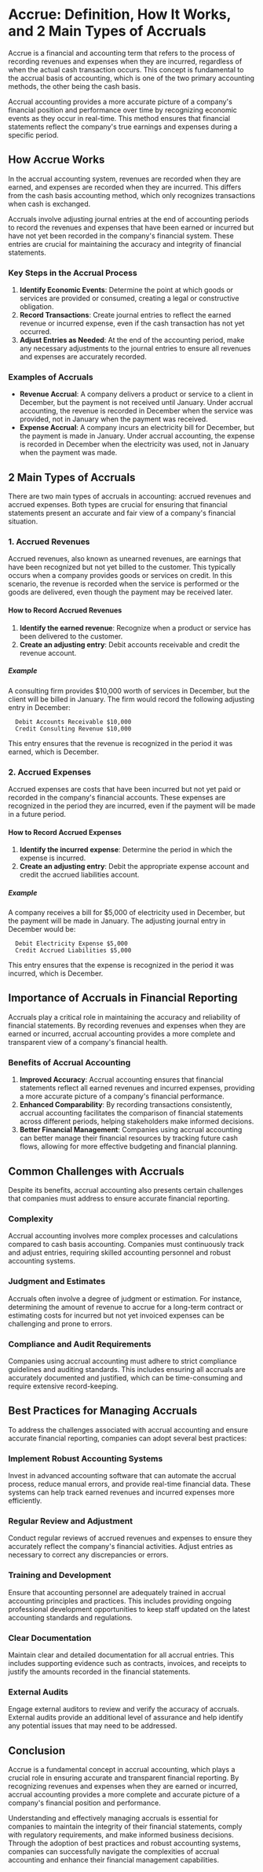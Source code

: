 # Accrue: Definition, How It Works, and 2 Main Types of Accruals

Accrue is a financial and accounting term that refers to the process of recording revenues and expenses when they are incurred, regardless of when the actual cash transaction occurs. This concept is fundamental to the accrual basis of accounting, which is one of the two primary accounting methods, the other being the cash basis.

Accrual accounting provides a more accurate picture of a company's financial position and performance over time by recognizing economic events as they occur in real-time. This method ensures that financial statements reflect the company's true earnings and expenses during a specific period.

## How Accrue Works

In the accrual accounting system, revenues are recorded when they are earned, and expenses are recorded when they are incurred. This differs from the cash basis accounting method, which only recognizes transactions when cash is exchanged. 

Accruals involve adjusting journal entries at the end of accounting periods to record the revenues and expenses that have been earned or incurred but have not yet been recorded in the company's financial system. These entries are crucial for maintaining the accuracy and integrity of financial statements.

### Key Steps in the Accrual Process

1. **Identify Economic Events**: Determine the point at which goods or services are provided or consumed, creating a legal or constructive obligation.
2. **Record Transactions**: Create journal entries to reflect the earned revenue or incurred expense, even if the cash transaction has not yet occurred.
3. **Adjust Entries as Needed**: At the end of the accounting period, make any necessary adjustments to the journal entries to ensure all revenues and expenses are accurately recorded.

### Examples of Accruals

- **Revenue Accrual**: A company delivers a product or service to a client in December, but the payment is not received until January. Under accrual accounting, the revenue is recorded in December when the service was provided, not in January when the payment was received.
- **Expense Accrual**: A company incurs an electricity bill for December, but the payment is made in January. Under accrual accounting, the expense is recorded in December when the electricity was used, not in January when the payment was made.

## 2 Main Types of Accruals

There are two main types of accruals in accounting: accrued revenues and accrued expenses. Both types are crucial for ensuring that financial statements present an accurate and fair view of a company's financial situation.

### 1. Accrued Revenues

Accrued revenues, also known as unearned revenues, are earnings that have been recognized but not yet billed to the customer. This typically occurs when a company provides goods or services on credit. In this scenario, the revenue is recorded when the service is performed or the goods are delivered, even though the payment may be received later.

#### How to Record Accrued Revenues

1. **Identify the earned revenue**: Recognize when a product or service has been delivered to the customer.
2. **Create an adjusting entry**: Debit accounts receivable and credit the revenue account.

##### Example

A consulting firm provides $10,000 worth of services in December, but the client will be billed in January. The firm would record the following adjusting entry in December:

```plaintext
  Debit Accounts Receivable $10,000
  Credit Consulting Revenue $10,000
```

This entry ensures that the revenue is recognized in the period it was earned, which is December.

### 2. Accrued Expenses

Accrued expenses are costs that have been incurred but not yet paid or recorded in the company's financial accounts. These expenses are recognized in the period they are incurred, even if the payment will be made in a future period.

#### How to Record Accrued Expenses

1. **Identify the incurred expense**: Determine the period in which the expense is incurred.
2. **Create an adjusting entry**: Debit the appropriate expense account and credit the accrued liabilities account.

##### Example

A company receives a bill for $5,000 of electricity used in December, but the payment will be made in January. The adjusting journal entry in December would be:

```plaintext
  Debit Electricity Expense $5,000
  Credit Accrued Liabilities $5,000
```

This entry ensures that the expense is recognized in the period it was incurred, which is December.

## Importance of Accruals in Financial Reporting

Accruals play a critical role in maintaining the accuracy and reliability of financial statements. By recording revenues and expenses when they are earned or incurred, accrual accounting provides a more complete and transparent view of a company's financial health.

### Benefits of Accrual Accounting

1. **Improved Accuracy**: Accrual accounting ensures that financial statements reflect all earned revenues and incurred expenses, providing a more accurate picture of a company's financial performance.
2. **Enhanced Comparability**: By recording transactions consistently, accrual accounting facilitates the comparison of financial statements across different periods, helping stakeholders make informed decisions.
3. **Better Financial Management**: Companies using accrual accounting can better manage their financial resources by tracking future cash flows, allowing for more effective budgeting and financial planning.

## Common Challenges with Accruals

Despite its benefits, accrual accounting also presents certain challenges that companies must address to ensure accurate financial reporting.

### Complexity

Accrual accounting involves more complex processes and calculations compared to cash basis accounting. Companies must continuously track and adjust entries, requiring skilled accounting personnel and robust accounting systems.

### Judgment and Estimates

Accruals often involve a degree of judgment or estimation. For instance, determining the amount of revenue to accrue for a long-term contract or estimating costs for incurred but not yet invoiced expenses can be challenging and prone to errors.

### Compliance and Audit Requirements

Companies using accrual accounting must adhere to strict compliance guidelines and auditing standards. This includes ensuring all accruals are accurately documented and justified, which can be time-consuming and require extensive record-keeping.

## Best Practices for Managing Accruals

To address the challenges associated with accrual accounting and ensure accurate financial reporting, companies can adopt several best practices:

### Implement Robust Accounting Systems

Invest in advanced accounting software that can automate the accrual process, reduce manual errors, and provide real-time financial data. These systems can help track earned revenues and incurred expenses more efficiently.

### Regular Review and Adjustment

Conduct regular reviews of accrued revenues and expenses to ensure they accurately reflect the company's financial activities. Adjust entries as necessary to correct any discrepancies or errors.

### Training and Development

Ensure that accounting personnel are adequately trained in accrual accounting principles and practices. This includes providing ongoing professional development opportunities to keep staff updated on the latest accounting standards and regulations.

### Clear Documentation

Maintain clear and detailed documentation for all accrual entries. This includes supporting evidence such as contracts, invoices, and receipts to justify the amounts recorded in the financial statements.

### External Audits

Engage external auditors to review and verify the accuracy of accruals. External audits provide an additional level of assurance and help identify any potential issues that may need to be addressed.

## Conclusion

Accrue is a fundamental concept in accrual accounting, which plays a crucial role in ensuring accurate and transparent financial reporting. By recognizing revenues and expenses when they are earned or incurred, accrual accounting provides a more complete and accurate picture of a company's financial position and performance.

Understanding and effectively managing accruals is essential for companies to maintain the integrity of their financial statements, comply with regulatory requirements, and make informed business decisions. Through the adoption of best practices and robust accounting systems, companies can successfully navigate the complexities of accrual accounting and enhance their financial management capabilities.